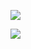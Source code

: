 

![](https://gitee.com/hxc8/images3/raw/master/img/202407172240759.jpg)



![](https://gitee.com/hxc8/images3/raw/master/img/202407172240422.jpg)

